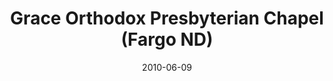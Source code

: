 ---
date: &id001 2010-06-09
end_date: null
location:
  address: null
  city: Fargo
  state: ND
minister:
- end: 2012-01-01
  name: Terry Thole
  start: 2010-06-09
  type: Organizing Pastor
- end: 2015-10-04
  name: Gregory P. Hoadley
  start: 2014-01-01
  type: Organizing Pastor
ministers:
- Terry Thole
- Gregory P. Hoadley
name: Grace Orthodox Presbyterian Chapel
names:
- end: 2015-10-04
  name: Grace Orthodox Presbyterian Chapel
  start: 2010-06-09
origination_date: *id001
raw_data: "ND Fargo\n\nGrace Orthodox Presbyterian Chapel (June 9, 2010\u2013\
  October 4, 2015)\nOrg. Pastors: Terry Thole, 2010\u201312\nGregory P. Hoadley, 2014\u2013\
  15"
received_from: MISSING
states:
- ND
status:
  active: false
  end_date: 2015-10-04
  reason: null
  received_from: null
  withdrawal_to: null
title: Grace Orthodox Presbyterian Chapel (Fargo ND)

---